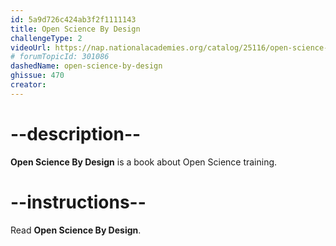 ```yaml
---
id: 5a9d726c424ab3f2f1111143
title: Open Science By Design
challengeType: 2
videoUrl: https://nap.nationalacademies.org/catalog/25116/open-science-by-design-realizing-a-vision-for-21st-century
# forumTopicId: 301086
dashedName: open-science-by-design
ghissue: 470
creator: 
---
```


# --description--

__Open Science By Design__ is a book about Open Science training.

# --instructions--

Read __Open Science By Design__.